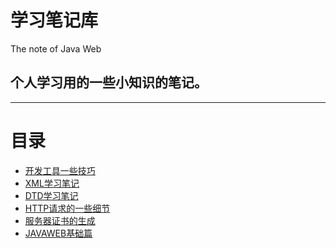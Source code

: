 <h1>学习笔记库</h1>
The note of Java Web

<h2>个人学习用的一些小知识的笔记。</h2>

<hr/>
<h1>目录</h1>
<ul>
<li><a href="">开发工具一些技巧</a></li>
<li><a href="">XML学习笔记</a></li>
<li><a href="">DTD学习笔记</a></li>
<li><a href="">HTTP请求的一些细节</a></li>
<li><a href="">服务器证书的生成</a></li>
<li><a href="">JAVAWEB基础篇</a></li>
</ul>
